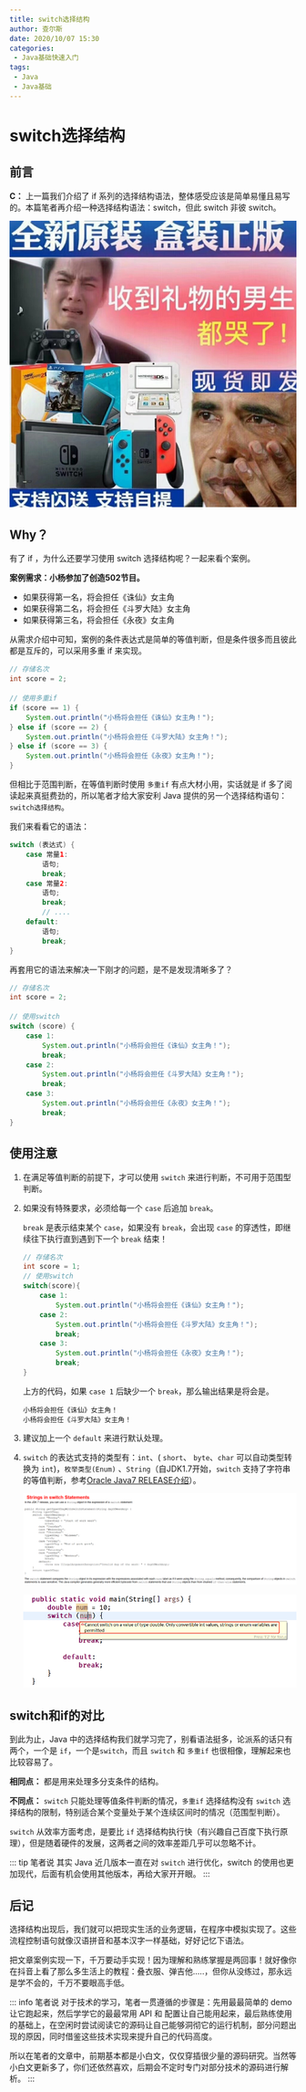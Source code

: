 ```yaml
---
title: switch选择结构
author: 查尔斯
date: 2020/10/07 15:30
categories:
 - Java基础快速入门
tags:
 - Java
 - Java基础
---
```


# switch选择结构

## 前言

**C：** 上一篇我们介绍了 if 系列的选择结构语法，整体感受应该是简单易懂且易写的。本篇笔者再介绍一种选择结构语法：switch，但此 switch 非彼 switch。

![202010071310906](../../../public/img/2020/10/07/202010071310906.png)

<!-- more -->

## Why？

有了 if ，为什么还要学习使用 switch 选择结构呢？一起来看个案例。

**案例需求：小杨参加了创造502节目。** 

- 如果获得第一名，将会担任《诛仙》女主角
- 如果获得第二名，将会担任《斗罗大陆》女主角
- 如果获得第三名，将会担任《永夜》女主角

从需求介绍中可知，案例的条件表达式是简单的等值判断，但是条件很多而且彼此都是互斥的，可以采用多重 if 来实现。

```java
// 存储名次
int score = 2;

// 使用多重if
if (score == 1) {
    System.out.println("小杨将会担任《诛仙》女主角！");
} else if (score == 2) {
    System.out.println("小杨将会担任《斗罗大陆》女主角！");
} else if (score == 3) {
    System.out.println("小杨将会担任《永夜》女主角！");
}
```

但相比于范围判断，在等值判断时使用 `多重if` 有点大材小用，实话就是 if 多了阅读起来真挺费劲的，所以笔者才给大家安利 Java 提供的另一个选择结构语句：`switch选择结构`。

我们来看看它的语法：

```java
switch (表达式) {
    case 常量1:
        语句;
        break;
    case 常量2:
        语句;
        break;
        // ....
    default:
        语句;
        break;
}
```

再套用它的语法来解决一下刚才的问题，是不是发现清晰多了？

```java
// 存储名次
int score = 2;

// 使用switch
switch (score) {
    case 1:
        System.out.println("小杨将会担任《诛仙》女主角！");
        break;
    case 2:
        System.out.println("小杨将会担任《斗罗大陆》女主角！");
        break;
    case 3:
        System.out.println("小杨将会担任《永夜》女主角！");
        break;
}
```

## 使用注意

1. 在满足等值判断的前提下，才可以使用 `switch` 来进行判断，不可用于范围型判断。

2. 如果没有特殊要求，必须给每一个 `case` 后追加 `break`。

   `break` 是表示结束某个 `case`，如果没有 `break`，会出现 `case` 的穿透性，即继续往下执行直到遇到下一个 `break` 结束！

   ```java
   // 存储名次
   int score = 1;
   // 使用switch
   switch(score){
       case 1:
           System.out.println("小杨将会担任《诛仙》女主角！");
       case 2:
           System.out.println("小杨将会担任《斗罗大陆》女主角！");
           break;
       case 3:
           System.out.println("小杨将会担任《永夜》女主角！");
           break;
   }
   ```

   上方的代码，如果 `case 1` 后缺少一个 `break`，那么输出结果是将会是。

   ```
   小杨将会担任《诛仙》女主角！
   小杨将会担任《斗罗大陆》女主角！
   ```

3. 建议加上一个 `default` 来进行默认处理。

4. `switch` 的表达式支持的类型有：`int`、( `short`、 `byte`、`char` 可以自动类型转换为 `int`)，`枚举类型(Enum)` 、`String`（自JDK1.7开始，`switch` 支持了字符串的等值判断，参考[Oracle Java7 RELEASE介绍](https://docs.oracle.com/javase/7/docs/technotes/guides/language/strings-switch.html)）。

   ![202010071312989](../../../public/img/2020/10/07/202010071312989.png)

   ![202010071315171](../../../public/img/2020/10/07/202010071315171.png)

## switch和if的对比

到此为止，Java 中的选择结构我们就学习完了，别看语法挺多，论派系的话只有两个，一个是 `if`，一个是`switch`，而且 `switch` 和 `多重if` 也很相像，理解起来也比较容易了。

**相同点：** 都是用来处理多分支条件的结构。

**不同点：** `switch` 只能处理等值条件判断的情况，`多重if` 选择结构没有 `switch` 选择结构的限制，特别适合某个变量处于某个连续区间时的情况（范围型判断）。

`switch` 从效率方面考虑，是要比 `if` 选择结构执行快（有兴趣自己百度下执行原理），但是随着硬件的发展，这两者之间的效率差距几乎可以忽略不计。

::: tip 笔者说
其实 Java 近几版本一直在对 `switch` 进行优化，switch 的使用也更加现代，后面有机会使用其他版本，再给大家开开眼。
:::

## 后记

选择结构出现后，我们就可以把现实生活的业务逻辑，在程序中模拟实现了。这些流程控制语句就像汉语拼音和基本汉字一样基础，好好记忆下语法。

把文章案例实现一下，千万要动手实现！因为理解和熟练掌握是两回事！就好像你在抖音上看了那么多生活上的教程：叠衣服、弹吉他.....，但你从没练过，那永远是学不会的，千万不要眼高手低。

::: info 笔者说
对于技术的学习，笔者一贯遵循的步骤是：先用最最简单的 demo 让它跑起来，然后学学它的最最常用 API 和 配置让自己能用起来，最后熟练使用的基础上，在空闲时尝试阅读它的源码让自己能够洞彻它的运行机制，部分问题出现的原因，同时借鉴这些技术实现来提升自己的代码高度。

所以在笔者的文章中，前期基本都是小白文，仅仅穿插很少量的源码研究。当然等小白文更新多了，你们还依然喜欢，后期会不定时专门对部分技术的源码进行解析。
:::
